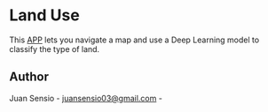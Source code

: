 # Land Use

This [APP](https://juansensio.github.io/AIprojects/land-use-app) lets you navigate a map and use a Deep Learning model to classify the type of land.

## Author

Juan Sensio - juansensio03@gmail.com -